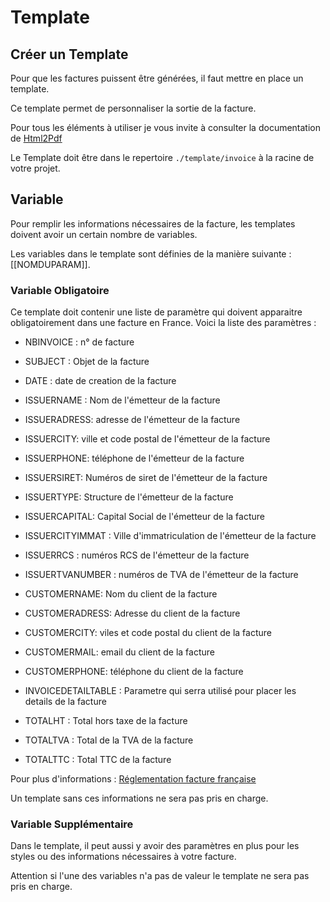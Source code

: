 # Template 


## Créer un Template

Pour que les factures puissent être générées, il faut mettre en place un template.

Ce template permet de personnaliser la sortie de la facture. 

Pour tous les éléments à utiliser je vous invite à consulter la documentation de [Html2Pdf](https://github.com/spipu/html2pdf/blob/master/doc/README.md)

Le Template doit être dans le repertoire ``./template/invoice`` à la racine de votre projet.

## Variable 

Pour remplir les informations nécessaires de la facture, les templates doivent avoir un certain nombre de variables.

Les variables dans le template sont définies de la manière suivante : [[NOMDUPARAM]].

### Variable Obligatoire

Ce template doit contenir une liste de paramètre qui doivent apparaitre obligatoirement dans une facture en France.
Voici la liste des paramètres :

* NBINVOICE : n° de facture
* SUBJECT : Objet de la facture
* DATE : date de creation de la facture
* ISSUERNAME : Nom de l'émetteur de la facture
* ISSUERADRESS: adresse de l'émetteur de la facture
* ISSUERCITY: ville et code postal de l'émetteur de la facture
* ISSUERPHONE: téléphone de l'émetteur de la facture
* ISSUERSIRET: Numéros de siret de l'émetteur de la facture
* ISSUERTYPE: Structure de l'émetteur de la facture
* ISSUERCAPITAL: Capital Social de l'émetteur de la facture
* ISSUERCITYIMMAT : Ville d'immatriculation de l'émetteur de la facture
* ISSUERRCS : numéros RCS de l'émetteur de la facture
* ISSUERTVANUMBER : numéros de TVA de l'émetteur de la facture

* CUSTOMERNAME: Nom du client de la facture
* CUSTOMERADRESS: Adresse du client de la facture
* CUSTOMERCITY: viles et code postal du client de la facture
* CUSTOMERMAIL: email du client de la facture
* CUSTOMERPHONE: téléphone du client de la facture

* INVOICEDETAILTABLE : Parametre qui serra utilisé pour placer les details de la facture
* TOTALHT : Total hors taxe de la facture
* TOTALTVA : Total de la TVA de la facture
* TOTALTTC : Total TTC de la facture

Pour plus d'informations : [Réglementation facture française](https://www.economie.gouv.fr/entreprises/factures-mentions-obligatoires)

Un template sans ces informations ne sera pas pris en charge.

### Variable Supplémentaire

Dans le template, il peut aussi y avoir des paramètres en plus pour les styles ou des informations nécessaires à votre facture.

Attention si l'une des variables n'a pas de valeur le template ne sera pas pris en charge.